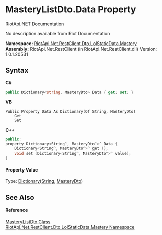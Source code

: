 # MasteryListDto.Data Property 
RiotApi.NET Documentation 

No description available from Riot Documentation

**Namespace:**&nbsp;<a href="f8067ff9-c0c3-b7ef-10a3-0d5201c86f33">RiotApi.Net.RestClient.Dto.LolStaticData.Mastery</a><br />**Assembly:**&nbsp;RiotApi.Net.RestClient (in RiotApi.Net.RestClient.dll) Version: 1.0.1.20531

## Syntax

**C#**<br />
``` C#
public Dictionary<string, MasteryDto> Data { get; set; }
```

**VB**<br />
``` VB
Public Property Data As Dictionary(Of String, MasteryDto)
	Get
	Set
```

**C++**<br />
``` C++
public:
property Dictionary<String^, MasteryDto^>^ Data {
	Dictionary<String^, MasteryDto^>^ get ();
	void set (Dictionary<String^, MasteryDto^>^ value);
}
```


#### Property Value
Type: <a href="http://msdn2.microsoft.com/en-us/library/xfhwa508" target="_blank">Dictionary</a>(<a href="http://msdn2.microsoft.com/en-us/library/s1wwdcbf" target="_blank">String</a>, <a href="568a3b04-3327-723d-c871-b8df93c2df15">MasteryDto</a>)

## See Also


#### Reference
<a href="90a2bf2b-6374-34be-9aba-c449c28b63d2">MasteryListDto Class</a><br /><a href="f8067ff9-c0c3-b7ef-10a3-0d5201c86f33">RiotApi.Net.RestClient.Dto.LolStaticData.Mastery Namespace</a><br />